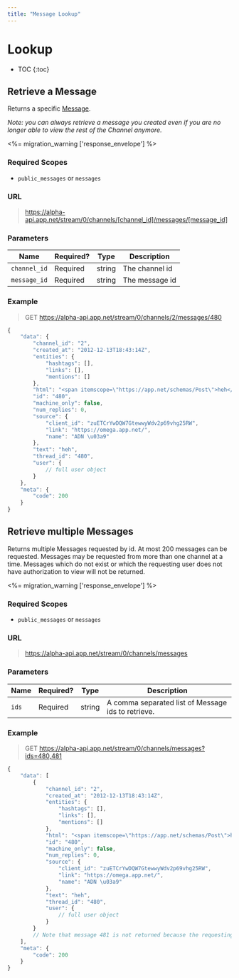 ```yaml
---
title: "Message Lookup"
---
```


# Lookup

* TOC
{:toc}

## Retrieve a Message

Returns a specific [Message](/docs/resources/message/).

*Note: you can always retrieve a message you created even if you are no longer able to view the rest of the Channel anymore.*

<%= migration_warning ['response_envelope'] %>

### Required Scopes

* ```public_messages``` or ```messages```

### URL
> https://alpha-api.app.net/stream/0/channels/[channel_id]/messages/[message_id]

### Parameters

<table>
    <thead>
        <tr>
            <th>Name</th>
            <th>Required?</th>
            <th>Type</th>
            <th>Description</th>
        </tr>
    </thead>
    <tbody>
        <tr>
            <td><code>channel_id</code></td>
            <td>Required</td>
            <td>string</td>
            <td>The channel id</td>
        </tr>
        <tr>
            <td><code>message_id</code></td>
            <td>Required</td>
            <td>string</td>
            <td>The message id</td>
        </tr>
    </tbody>
</table>

### Example

> GET https://alpha-api.app.net/stream/0/channels/2/messages/480

~~~ js
{
    "data": {
        "channel_id": "2",
        "created_at": "2012-12-13T18:43:14Z",
        "entities": {
            "hashtags": [],
            "links": [],
            "mentions": []
        },
        "html": "<span itemscope=\"https://app.net/schemas/Post\">heh</span>",
        "id": "480",
        "machine_only": false,
        "num_replies": 0,
        "source": {
            "client_id": "zuETCrYwDQW7GtewwyWdv2p69vhg25RW",
            "link": "https://omega.app.net/",
            "name": "ADN \u03a9"
        },
        "text": "heh",
        "thread_id": "480",
        "user": {
            // full user object
        }
    },
    "meta": {
        "code": 200
    }
}
~~~

## Retrieve multiple Messages
Returns multiple Messages requested by id. At most 200 messages can be requested. Messages may be requested from more than one channel at a time. Messages which do not exist or which the requesting user does not have authorization to view will not be returned.

<%= migration_warning ['response_envelope'] %>

### Required Scopes

* ```public_messages``` or ```messages```

### URL

> https://alpha-api.app.net/stream/0/channels/messages

### Parameters

<table>
    <thead>
        <tr>
            <th>Name</th>
            <th>Required?</th>
            <th>Type</th>
            <th>Description</th>
        </tr>
    </thead>
    <tbody>
        <tr>
            <td><code>ids</code></td>
            <td>Required</td>
            <td>string</td>
            <td>A comma separated list of Message ids to retrieve.</td>
        </tr>
    </tbody>
</table>

### Example

> GET https://alpha-api.app.net/stream/0/channels/messages?ids=480,481

~~~ js
{
    "data": [
        {
            "channel_id": "2",
            "created_at": "2012-12-13T18:43:14Z",
            "entities": {
                "hashtags": [],
                "links": [],
                "mentions": []
            },
            "html": "<span itemscope=\"https://app.net/schemas/Post\">heh</span>",
            "id": "480",
            "machine_only": false,
            "num_replies": 0,
            "source": {
                "client_id": "zuETCrYwDQW7GtewwyWdv2p69vhg25RW",
                "link": "https://omega.app.net/",
                "name": "ADN \u03a9"
            },
            "text": "heh",
            "thread_id": "480",
            "user": {
                // full user object
            }
        }
        // Note that message 481 is not returned because the requesting user does not have permission to see it.
    ],
    "meta": {
        "code": 200
    }
}
~~~
